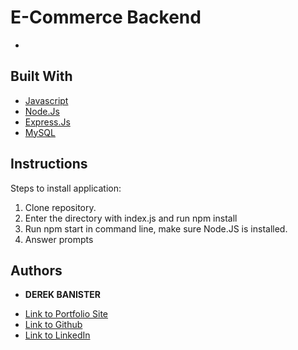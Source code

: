 # E-Commerce Backend

* 




## Built With

* [Javascript](https://www.javascript.com/)
* [Node.Js](https://nodejs.org/en/)
* [Express.Js](https://expressjs.com/)
* [MySQL](https://www.mysql.com/)


## Instructions
Steps to install application:

1. Clone repository.
2. Enter the directory with index.js and run npm install
3. Run npm start in command line, make sure Node.JS is installed.
4. Answer prompts


## Authors

* **DEREK BANISTER** 

- [Link to Portfolio Site](https://derekbanister.github.io/portfolio-two/)
- [Link to Github](https://github.com/DerekBanister)
- [Link to LinkedIn](https://www.linkedin.com/in/derek-banister/)